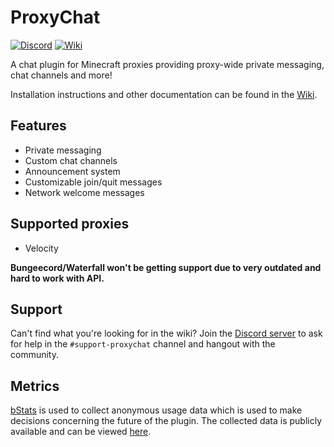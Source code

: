 # ProxyChat

[![Discord][discord-badge]][discord-link] [![Wiki][wiki-badge]][wiki-link]

A chat plugin for Minecraft proxies providing proxy-wide private messaging, chat channels and more!

Installation instructions and other documentation can be found in the [Wiki][wiki-link].

## Features
- Private messaging
- Custom chat channels
- Announcement system
- Customizable join/quit messages
- Network welcome messages

## Supported proxies
- Velocity

**Bungeecord/Waterfall won't be getting support due to very outdated and hard to work with API.**

## Support
Can't find what you're looking for in the wiki? Join the [Discord server][discord-link] to ask for help in the `#support-proxychat` channel and hangout with the community.

## Metrics
[bStats](https://bstats.org) is used to collect anonymous usage data which is used to make decisions concerning the future of the plugin.
The collected data is publicly available and can be viewed [here](https://bstats.org/plugin/velocity/ProxyChat/15557).

[discord-badge]: https://img.shields.io/badge/-Join%20the%20community-%235865F2?logo=discord&logoColor=white&style=for-the-badge
[discord-link]: https://discord.gg/hNMvqruCuK
[wiki-badge]: https://img.shields.io/badge/-Wiki-blue?style=for-the-badge
[wiki-link]: https://github.com/fabianmakila/ProxyChat/wiki

